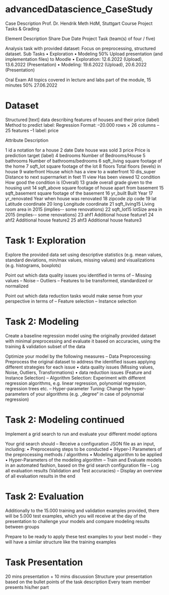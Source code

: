 # advancedDatascience_CaseStudy
 
Case Description
Prof. Dr. Hendrik Meth
HdM, Stuttgart
Course Project Tasks & Grading

Element Description Share Due Date
Project Task
(team(s) of
four / five)

Analysis task with provided dataset:
Focus on preprocessing, structured
dataset. Sub Tasks
• Exploration
• Modeling
50% Upload presentation (and
implementation files) to Moodle
• Exploration: 12.6.2022 (Upload),
13.6.2022 (Presentation)
• Modeling: 19.6.2022 (Upload),
20.6.2022 (Presentation)

Oral Exam All topics covered in lecture and labs
part of the module, 15 minutes
50% 27.06.2022

# Dataset

Structured [text] data describing features of
houses and their price (label)
Method to predict label: Regression
Format:
–20.000 rows × 26 columns
–25 features
–1 label: price

Attribute Description 

1 id a notation for a house 
2 date Date house was sold 
3 price Price is prediction target (label) 
4 bedrooms Number of Bedrooms/House 
5 bathrooms Number of bathrooms/bedrooms 
6 sqft_living square footage of the home 
7 sqft_lot square footage of the lot 
8 floors Total floors (levels) in house 
9 waterfront House which has a view to a waterfront
10 dis_super Distance to next supermarket in feet
11 view Has been viewed
12 condition How good the condition is (Overall)
13 grade overall grade given to the housing unit
14 sqft_above square footage of house apart from basement
15 sqft_basement square footage of the basement
16 yr_built Built Year
17 yr_renovated Year when house was renovated
18 zipcode zip code
19 lat Latitude coordinate
20 long Longitude coordinate
21 sqft_living15 Living room area in 2015 (implies-- some renovations)
22 sqft_lot15 lotSize area in 2015 (implies-- some renovations)
23 ahf1 Additional house feature1
24 ahf2 Additional house feature2
25 ahf3 Additional house feature3


# Task 1: Exploration

Explore the provided data set using descriptive statistics (e.g. mean
values, standard deviations, min/max values, missing values) and
visualizations (e.g. histograms, boxplots)

Point out which data quality issues you identified in terms of
– Missing values
– Noise
– Outliers
– Features to be transformed, standardized or normalized

Point out which data reduction tasks would make sense from your
perspective in terms of
– Feature selection
– Instance selection

# Task 2: Modeling

Create a baseline regression model using the originally provided
dataset with minimal preprocessing and evaluate it based on
accuracies, using the training & validation subset of the data

Optimize your model by the following measures
– Data Preprocessing: Preprocess the original dataset to address the identified
issues applying different strategies for each issue
• data quality issues (Missing values, Noise, Outliers, Transformations)
• data reduction issues (Feature and Instance Selection)
– Algorithm Selection: Experiment with different regression algorithms, e.g. linear
regression, polynomial regression, regression trees etc.
– Hyper-parameter Tuning: Change the hyper-parameters of your algorithms (e.g.
„degree“ in case of polynomial regression)

# Task 2: Modeling continued
Implement a grid search to run and evaluate your different
model options

Your grid search should
– Receive a configuration JSON file as an input, including:
• Preprocessing steps to be conducted
• (Hyper-) Parameters of the preprocessing methods / algorithms
• Modeling algorithm to be applied
• Hyper-Parameters of the modeling algorithm
– Train and Evaluate models in an automated fashion, based
on the grid search configuration file
– Log all evaluation results (Validation and Test accuracies)
– Display an overview of all evaluation results in the end

# Task 2: Evaluation
Additionally to the 15.000 training and validation
examples provided, there will be 5.000 test examples,
which you will receive at the day of the presentation to
challenge your models and compare modeling results
between groups

Prepare to be ready to apply these test examples to
your best model – they will have a similar structure
like the training examples

# Task Presentation
20 mins presentation + 10 mins discussion
Structure your presentation based on the
bullet points of the task description
Every team member presents his/her part